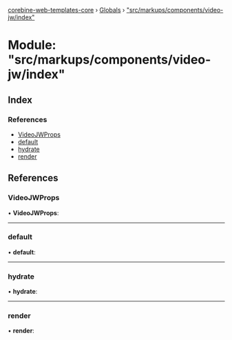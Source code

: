 [corebine-web-templates-core](../README.md) › [Globals](../globals.md) › ["src/markups/components/video-jw/index"](_src_markups_components_video_jw_index_.md)

# Module: "src/markups/components/video-jw/index"

## Index

### References

* [VideoJWProps](_src_markups_components_video_jw_index_.md#videojwprops)
* [default](_src_markups_components_video_jw_index_.md#default)
* [hydrate](_src_markups_components_video_jw_index_.md#hydrate)
* [render](_src_markups_components_video_jw_index_.md#render)

## References

###  VideoJWProps

• **VideoJWProps**:

___

###  default

• **default**:

___

###  hydrate

• **hydrate**:

___

###  render

• **render**:
